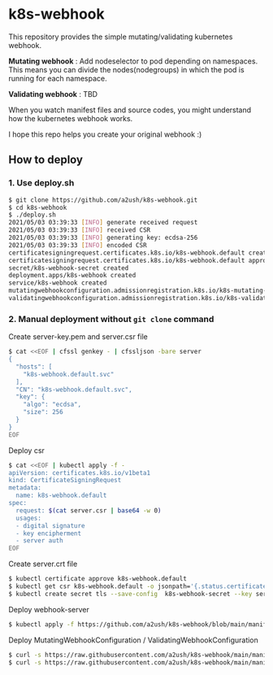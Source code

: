 # k8s-webhook

This repository provides the simple mutating/validating kubernetes webhook.

**Mutating webhook** : Add nodeselector to pod depending on namespaces. This means you can divide the nodes(nodegroups) in which the pod is running for each namespace.

**Validating webhook** : TBD

When you watch manifest files and source codes, you might understand how the kubernetes webhook works.

I hope this repo helps you create your original webhook :) 

## How to deploy

### 1. Use deploy.sh

```bash
$ git clone https://github.com/a2ush/k8s-webhook.git
$ cd k8s-webhook
$ ./deploy.sh
2021/05/03 03:39:33 [INFO] generate received request
2021/05/03 03:39:33 [INFO] received CSR
2021/05/03 03:39:33 [INFO] generating key: ecdsa-256
2021/05/03 03:39:33 [INFO] encoded CSR
certificatesigningrequest.certificates.k8s.io/k8s-webhook.default created
certificatesigningrequest.certificates.k8s.io/k8s-webhook.default approved
secret/k8s-webhook-secret created
deployment.apps/k8s-webhook created
service/k8s-webhook created
mutatingwebhookconfiguration.admissionregistration.k8s.io/k8s-mutating-webhook created
validatingwebhookconfiguration.admissionregistration.k8s.io/k8s-validating-webhook created
```

### 2. Manual deployment without `git clone` command

Create server-key.pem and server.csr file
```bash
$ cat <<EOF | cfssl genkey - | cfssljson -bare server
{
  "hosts": [
    "k8s-webhook.default.svc"
  ],
  "CN": "k8s-webhook.default.svc",
  "key": {
    "algo": "ecdsa",
    "size": 256
  }
}
EOF
```

Deploy csr
```bash
$ cat <<EOF | kubectl apply -f -
apiVersion: certificates.k8s.io/v1beta1
kind: CertificateSigningRequest
metadata:
  name: k8s-webhook.default
spec:
  request: $(cat server.csr | base64 -w 0)
  usages:
  - digital signature
  - key encipherment
  - server auth
EOF
```

Create server.crt file
```bash
$ kubectl certificate approve k8s-webhook.default  
$ kubectl get csr k8s-webhook.default -o jsonpath='{.status.certificate}' | base64 --decode > server.crt
$ kubectl create secret tls --save-config  k8s-webhook-secret --key server-key.pem --cert server.crt
```

Deploy webhook-server
```bash
$ kubectl apply -f https://github.com/a2ush/k8s-webhook/blob/main/manifests/webhook-server.yaml
```

Deploy MutatingWebhookConfiguration / ValidatingWebhookConfiguration
```bash
$ curl -s https://raw.githubusercontent.com/a2ush/k8s-webhook/main/manifests/mutating-webhook.yaml | sed "s/YOUR_ENCODED_SERVER_CRT/$(cat server.crt | base64 -w 0)/" | kubectl apply -f -
$ curl -s https://raw.githubusercontent.com/a2ush/k8s-webhook/main/manifests/validating-webhook.yaml | sed "s/YOUR_ENCODED_SERVER_CRT/$(cat server.crt | base64 -w 0)/" | kubectl apply -f -
```

